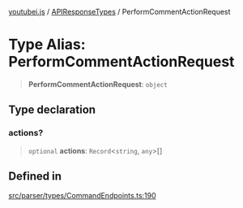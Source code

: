 [youtubei.js](../../../README.md) / [APIResponseTypes](../README.md) / PerformCommentActionRequest

# Type Alias: PerformCommentActionRequest

> **PerformCommentActionRequest**: `object`

## Type declaration

### actions?

> `optional` **actions**: `Record`\<`string`, `any`\>[]

## Defined in

[src/parser/types/CommandEndpoints.ts:190](https://github.com/LuanRT/YouTube.js/blob/cf09f7bab14fcca99e1f3ae428c7337fea58cfa5/src/parser/types/CommandEndpoints.ts#L190)
